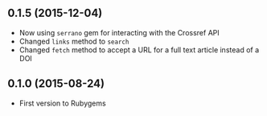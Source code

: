 ## 0.1.5 (2015-12-04)

* Now using `serrano` gem for interacting with the Crossref API
* Changed `links` method to `search`
* Changed `fetch` method to accept a URL for a full text article instead of a DOI

## 0.1.0 (2015-08-24)

* First version to Rubygems
